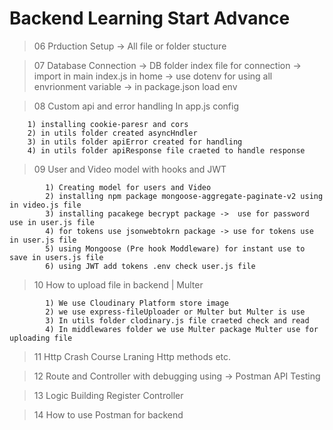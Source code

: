 # Backend Learning Start Advance
> 06 Prduction Setup -> All file or folder stucture 




> 07 Database Connection
    -> DB folder index file for connection
    -> import in main index.js in home 
    -> use dotenv for using all envrionment variable
    -> in package.json load env 



> 08 Custom api and error handling
    In app.js config

        1) installing cookie-paresr and cors
        2) in utils folder created asyncHndler
        3) in utils folder apiError created for handling 
        4) in utils folder apiResponse file craeted to handle response
        


> 09 User and Video model with hooks and JWT


            1) Creating model for users and Video
            2) installing npm package mongoose-aggregate-paginate-v2 using in video.js file
            3) installing pacakege becrypt package ->  use for password use in user.js file
            4) for tokens use jsonwebtokrn package -> use for tokens use in user.js file
            5) using Mongoose (Pre hook Moddleware) for instant use to save in users.js file
            6) using JWT add tokens .env check user.js file


> 10 How to upload file in backend | Multer

            1) We use Cloudinary Platform store image 
            2) we use express-fileUploader or Multer but Multer is use
            3) In utils folder clodinary.js file craeted check and read
            4) In middlewares folder we use Multer package Multer use for uploading file



> 11  Http Crash Course Lraning Http methods etc.


> 12 Route and Controller with debugging using -> Postman API Testing


> 13 Logic Building Register Controller



> 14 How to use Postman for backend
